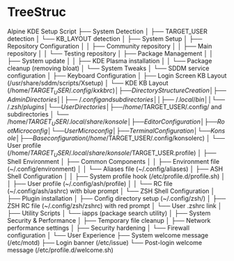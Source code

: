 # TreeStruc

Alpine KDE Setup Script
├── System Detection
│   ├── TARGET_USER detection
│   └── KB_LAYOUT detection
│
├── System Setup
│   ├── Repository Configuration
│   │   ├── Community repository
│   │   ├── Main repository
│   │   └── Testing repository
│   ├── Package Management
│   │   ├── System update
│   │   ├── KDE Plasma installation
│   │   └── Package cleanup (removing bloat)
│   └── System Tweaks
│       └── SDDM service configuration
│
├── Keyboard Configuration
│   ├── Login Screen KB Layout (/usr/share/sddm/scripts/Xsetup)
│   └── KDE KB Layout (/home/$TARGET_USER/.config/kxkbrc)
│
├── Directory Structure Creation
│   ├── Admin Directories
│   │   ├── ~/.config and subdirectories
│   │   ├── ~/.local/bin
│   │   └── ~/.zsh/plugins
│   └── User Directories
│       ├── /home/$TARGET_USER/.config/ and subdirectories
│       └── /home/$TARGET_USER/.local/share/konsole
│
├── Editor Configuration
│   ├── Root Micro config
│   └── User Micro config
│
├── Terminal Configuration
│   └── Konsole
│       ├── Base configuration (/home/$TARGET_USER/.config/konsolerc)
│       └── User profile (/home/$TARGET_USER/.local/share/konsole/$TARGET_USER.profile)
│
├── Shell Environment
│   ├── Common Components
│   │   ├── Environment file (~/.config/environment)
│   │   └── Aliases file (~/.config/aliases)
│   ├── ASH Shell Configuration
│   │   ├── System profile hook (/etc/profile.d/profile.sh)
│   │   ├── User profile (~/.config/ash/profile)
│   │   └── RC file (~/.config/ash/ashrc) with blue prompt
│   └── ZSH Shell Configuration
│       ├── Plugin installation
│       ├── Config directory setup (~/.config/zsh/)
│       ├── ZSH RC file (~/.config/zsh/zshrc) with red prompt
│       └── User .zshrc link
│
├── Utility Scripts
│   └── iapps (package search utility)
│
├── System Security & Performance
│   ├── Temporary file cleanup
│   ├── Network performance settings
│   ├── Security hardening
│   └── Firewall configuration
│
└── User Experience
   ├── System welcome message (/etc/motd)
   ├── Login banner (/etc/issue)
   └── Post-login welcome message (/etc/profile.d/welcome.sh)
